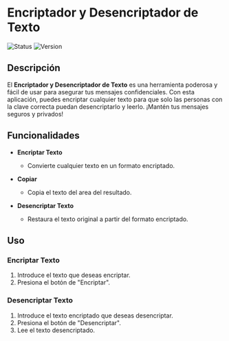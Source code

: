 
# Encriptador y Desencriptador de Texto

![Status](https://img.shields.io/badge/status-en%20construcci%C3%B3n-yellow)
![Version](https://img.shields.io/badge/version-1.0-blue)

## Descripción

El **Encriptador y Desencriptador de Texto** es una herramienta poderosa y fácil de usar para asegurar tus mensajes confidenciales. Con esta aplicación, puedes encriptar cualquier texto para que solo las personas con la clave correcta puedan desencriptarlo y leerlo. ¡Mantén tus mensajes seguros y privados!

## Funcionalidades

- **Encriptar Texto**
  - Convierte cualquier texto en un formato encriptado.
  
 - **Copiar**
	  - Copia el texto del area del resultado.
  
- **Desencriptar Texto**
  - Restaura el texto original a partir del formato encriptado.

## Uso

### Encriptar Texto

1. Introduce el texto que deseas encriptar.
2. Presiona el botón de "Encriptar".


### Desencriptar Texto

1. Introduce el texto encriptado que deseas desencriptar.
2. Presiona el botón de "Desencriptar".
3. Lee el texto desencriptado.






